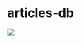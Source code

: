 # articles-db
<img src="https://drive.google.com/uc?export=view&id=18bWWioEFy1xthRbxnV8YulZH4IhXkp7d" style="max-height: 400px">
